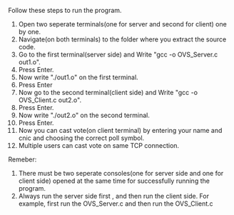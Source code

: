 Follow these steps to run the program.

1. Open two seperate terminals(one for server and second for client) one by one.
2. Navigate(on both terminals) to the folder where you extract the source code.
3. Go to the first terminal(server side) and Write "gcc -o OVS_Server.c out1.o".
4. Press Enter.
5. Now write "./out1.o" on the first terminal.
6. Press Enter
7. Now go to the second terminal(client side) and Write "gcc -o OVS_Client.c out2.o".
8. Press Enter.
9. Now write "./out2.o" on the second terminal.
10. Press Enter.
11. Now you can cast vote(on client terminal) by entering your name and cnic and choosing the correct poll symbol.
12. Multiple users can cast vote on same TCP connection.

Remeber:
1. There must be two seperate consoles(one for server side and one for client side) opened at the same time for successfully running the program.
2. Always run the server side first , and then run the client side. For example, first run the OVS_Server.c and then run the OVS_Client.c 
